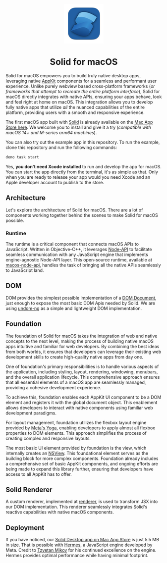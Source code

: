 <p align="center">
  <img src="./icon//icon-128.png" alt="Solid for macOS">
</p>

<h1 align="center">Solid for macOS</h1>

Solid for macOS empowers you to build truly native desktop apps, leveraging
native [AppKit](https://developer.apple.com/documentation/appkit) components for
a seamless and performant user experience. Unlike purely webview based
cross-platform frameworks (_or frameworks that attempt to recreate the entire
platform interface_), Solid for macOS directly integrates with native APIs,
ensuring your apps behave, look and feel right at home on macOS. This
integration allows you to develop fully native apps that utilize _all_ the
nuanced capabilities of the entire platform, providing users with a smooth and
responsive experience.

The first macOS app built with [Solid](https://www.solidjs.com/) is already
available on the
[Mac App Store here](https://apps.apple.com/us/app/solid-for-macos/id1574916360).
We welcome you to install and give it a try (_compatible with macOS 14+ and
M-series arm64 machines_).

You can also try out the example app in this repository. To run the example,
clone this repository and run the following commands:

```bash
deno task start
```

Yes, **you don't need Xcode installed** to run and develop the app for macOS.
You can start the app directly from the terminal, it's as simple as that. Only
when you are ready to release your app would you need Xcode and an Apple
developer account to publish to the store.

## Architecture

Let's explore the architecture of Solid for macOS. There are a lot of components
working together behind the scenes to make Solid for macOS possible.

### Runtime

The runtime is a critical component that connects macOS APIs to JavaScript.
Written in Objective-C++, it leverages [Node-API](https://nodejs.org/api/n-api.html#node-api)
to facilitate seamless communication with any JavaScript engine that implements engine-agnostic
Node-API layer. This open-source runtime, available at
[macos-node-api](https://github.com/NativeScript/runtime-node-api), handles the
task of bringing all the native APIs seamlessly to JavaScript land.

## DOM

DOM provides the simplest possible implementation of a
[DOM Document](https://developer.mozilla.org/en-US/docs/Web/API/Document_Object_Model),
just enough to expose the most basic DOM Apis needed by Solid. We are using
[undom-ng](https://github.com/ClassicOldSong/undom-ng) as a simple and
lightweight DOM implementation.

## Foundation

The foundation of Solid for macOS takes the integration of web and native
concepts to the next level, making the process of building native macOS apps
intuitive and familiar for web developers. By combining the best ideas from both
worlds, it ensures that developers can leverage their existing web development
skills to create high-quality native apps from day one.

One of foundation's primary responsibilities is to handle various aspects of the
application, including styling, layout, rendering, windowing, menubars, and the
overall application lifecycle. This comprehensive approach ensures that all
essential elements of a macOS app are seamlessly managed, providing a cohesive
development experience.

To achieve this, foundation enables each AppKit UI component to be a DOM element
and registers it with the global document object. This enablement allows
developers to interact with native components using familiar web development
paradigms.

For layout management, foundation utilizes the flexbox layout engine provided by
[Meta's Yoga](https://github.com/facebook/yoga), enabling developers to apply
almost all flexbox properties to DOM elements. This approach simplifies the
process of creating complex and responsive layouts.

The most basic UI element provided by foundation is the view, which internally
creates an [NSView](https://developer.apple.com/documentation/appkit/nsview).
This foundational element serves as the building block for more complex
components. Foundation already includes a comprehensive set of basic AppKit
components, and ongoing efforts are being made to expand this library further,
ensuring that developers have access to all AppKit has to offer.

## Solid Renderer

A custom renderer, implemented at [renderer](./solid-native/renderer.js), is
used to transform JSX into our DOM implementation. This renderer seamlessly
integrates Solid's reactive capabilities with native macOS components.

## Deployment

If you have noticed, our
[Solid Desktop app on Mac App Store](https://apps.apple.com/us/app/solid-for-macos/id1574916360)
is just 5.5 MB in size. That is possible with
[Hermes](https://github.com/facebook/hermes), a JavaScript engine developed by
Meta. Credit to [Tzvetan Mikov](https://github.com/tmikov) for his continued
excellence on the engine. Hermes provides optimal performance while having
minimal footprint.
